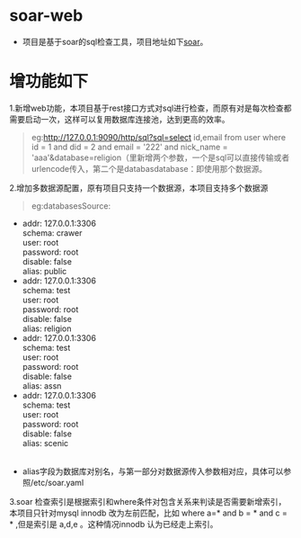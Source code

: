 # soar-web
* 项目是基于soar的sql检查工具，项目地址如下[soar](https://github.com/XiaoMi/soar)。

# 增功能如下
1.新增web功能，本项目基于rest接口方式对sql进行检查，而原有对是每次检查都需要启动一次，这样可以复用数据库连接池，达到更高的效率。
> eg:http://127.0.0.1:9090/http/sql?sql=select id,email  from user where id = 1 and did = 2  and email = '222'   and nick_name = 'aaa'&database=religion（里新增两个参数，一个是sql可以直接传输或者urlencode传入，第二个是databasdatabase：即使用那个数据源。

2.增加多数据源配置，原有项目只支持一个数据源，本项目支持多个数据源
>eg:databasesSource:
   - addr: 127.0.0.1:3306 <br/>
     schema: crawer <br/>
     user: root <br/>
     password: root <br/>
     disable: false <br/>
     alias: public <br/>
   - addr: 127.0.0.1:3306 <br/>
     schema: test <br/>
     user: root <br/>
     password: root <br/>
     disable: false <br/>
     alias: religion <br/>
   - addr: 127.0.0.1:3306 <br/>
     schema: test <br/>
     user: root <br/>
     password: root <br/>
     disable: false <br/>
     alias: assn <br/>
   - addr: 127.0.0.1:3306 <br/>
     schema: test <br/>
     user: root <br/>
     password: root <br/>
     disable: false <br/>
     alias: scenic <br/><br/>
   * alias字段为数据库对别名，与第一部分对数据源传入参数相对应，具体可以参照/etc/soar.yaml
   
3.soar 检查索引是根据索引和where条件对包含关系来判读是否需要新增索引，本项目只针对mysql innodb 改为左前匹配，比如 where a=*
and b = * and c = * ,但是索引是 a,d,e  。这种情况innodb 认为已经走上索引。
